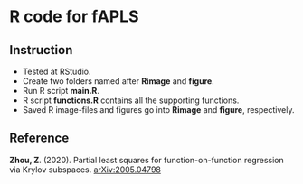 # R code for fAPLS
## Instruction
- Tested at RStudio. 
- Create two folders named after **Rimage** and **figure**.
- Run R script **main.R**. 
- R script **functions.R** contains all the supporting functions.
- Saved R image-files and figures go into **Rimage** and **figure**, respectively.

## Reference 
**Zhou, Z**. (2020). Partial least squares for function-on-function regression via Krylov subspaces.
[arXiv:2005.04798](https://arxiv.org/abs/2005.04798)
